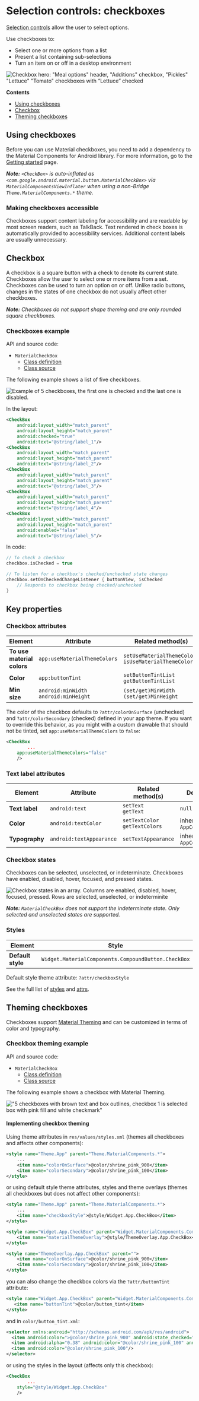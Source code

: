 <!--docs:
title: "Material selection controls: CheckBoxes"
layout: detail
section: components
excerpt: "Selection controls allow the user to select options."
iconId: checkbox
path: /catalog/checkboxes/
-->

# Selection controls: checkboxes

[Selection controls](https://material.io/components/selection-controls#usage)
allow the user to select options.

Use checkboxes to:

*   Select one or more options from a list
*   Present a list containing sub-selections
*   Turn an item on or off in a desktop environment

![Checkbox hero: "Meal options" header, "Additions" checkbox, "Pickles"
"Lettuce" "Tomato" checkboxes with “Lettuce”
checked](assets/checkbox/checkbox_hero.png)

**Contents**

*   [Using checkboxes](#using-checkboxes)
*   [Checkbox](#checkbox)
*   [Theming checkboxes](#theming-checkboxes)

## Using checkboxes

Before you can use Material checkboxes, you need to add a dependency to the
Material Components for Android library. For more information, go to the
[Getting started](https://github.com/material-components/material-components-android/tree/master/docs/getting-started.md)
page.

_**Note:** `<CheckBox>` is auto-inflated as
`<com.google.android.material.button.MaterialCheckBox>` via
`MaterialComponentsViewInflater` when using a non-Bridge
`Theme.MaterialComponents.*` theme._

### Making checkboxes accessible

Checkboxes support content labeling for accessibility and are readable by most
screen readers, such as TalkBack. Text rendered in check boxes is automatically
provided to accessibility services. Additional content labels are usually
unnecessary.

## Checkbox

A checkbox is a square button with a check to denote its current state.
Checkboxes allow the user to select one or more items from a set. Checkboxes can
be used to turn an option on or off. Unlike radio buttons, changes in the states
of one checkbox do not usually affect other checkboxes.

_**Note:** Checkboxes do not support shape theming and are only rounded square
checkboxes._

### Checkboxes example

API and source code:

*   `MaterialCheckBox`
    *   [Class definition](https://developer.android.com/reference/com/google/android/material/checkbox/MaterialCheckBox)
    *   [Class source](https://github.com/material-components/material-components-android/tree/master/lib/java/com/google/android/material/checkbox/MaterialCheckBox.java)

The following example shows a list of five checkboxes.

![Example of 5 checkboxes, the first one is checked and the last one is
disabled.](assets/checkbox/checkbox_example.png)

In the layout:

```xml
<CheckBox
    android:layout_width="match_parent"
    android:layout_height="match_parent"
    android:checked="true"
    android:text="@string/label_1"/>
<CheckBox
    android:layout_width="match_parent"
    android:layout_height="match_parent"
    android:text="@string/label_2"/>
<CheckBox
    android:layout_width="match_parent"
    android:layout_height="match_parent"
    android:text="@string/label_3"/>
<CheckBox
    android:layout_width="match_parent"
    android:layout_height="match_parent"
    android:text="@string/label_4"/>
<CheckBox
    android:layout_width="match_parent"
    android:layout_height="match_parent"
    android:enabled="false"
    android:text="@string/label_5"/>
```

In code:

```kt
// To check a checkbox
checkbox.isChecked = true

// To listen for a checkbox's checked/unchecked state changes
checkbox.setOnCheckedChangeListener { buttonView, isChecked
    // Responds to checkbox being checked/unchecked
}
```

## Key properties

### Checkbox attributes

Element                    | Attribute                                  | Related method(s)                                          | Default value
-------------------------- | ------------------------------------------ | ---------------------------------------------------------- | -------------
**To use material colors** | `app:useMaterialThemeColors`               | `setUseMaterialThemeColors`<br/>`isUseMaterialThemeColors` | `true` (ignored if `app:buttonTint` is set)
**Color**                  | `app:buttonTint`                           | `setButtonTintList`<br/>`getButtonTintList`                | `null`
**Min size**               | `android:minWidth`<br/>`android:minHeight` | `(set/get)MinWidth`<br/>`(set/get)MinHeight`               | `?attr/minTouchTargetSize`

The color of the checkbox defaults to `?attr/colorOnSurface` (unchecked) and
`?attr/colorSecondary` (checked) defined in your app theme. If you want to
override this behavior, as you might with a custom drawable that should not be
tinted, set `app:useMaterialThemeColors` to `false`:

```xml
<CheckBox
        ...
    app:useMaterialThemeColors="false"
    />
```

### Text label attributes

Element        | Attribute                | Related method(s)                  | Default value
-------------- | ------------------------ | ---------------------------------- | -------------
**Text label** | `android:text`           | `setText`<br/>`getText`            | `null`
**Color**      | `android:textColor`      | `setTextColor`<br/>`getTextColors` | inherits from `AppCompatCheckBox`
**Typography** | `android:textAppearance` | `setTextAppearance`                | inherits from `AppCompatCheckBox`

### Checkbox states

Checkboxes can be selected, unselected, or indeterminate. Checkboxes have
enabled, disabled, hover, focused, and pressed states.

![Checkbox states in an array. Columns are enabled, disabled, hover, focused,
pressed. Rows are selected, unselected, or
indeterminite](assets/checkbox/checkbox_states.png)

_**Note:** `MaterialCheckBox` does not support the indeterminate state. Only
selected and unselected states are supported._

### Styles

Element           | Style
----------------- | ---------------------------------------------------
**Default style** | `Widget.MaterialComponents.CompoundButton.CheckBox`

Default style theme attribute: `?attr/checkboxStyle`

See the full list of
[styles](https://github.com/material-components/material-components-android/tree/master/lib/java/com/google/android/material/checkbox/res/values/styles.xml)
and
[attrs](https://github.com/material-components/material-components-android/tree/master/lib/java/com/google/android/material/checkbox/res/values/attrs.xml).

## Theming checkboxes

Checkboxes support
[Material Theming](https://material.io/components/selection-controls#theming)
and can be customized in terms of color and typography.

### Checkbox theming example

API and source code:

*   `MaterialCheckBox`
    *   [Class definition](https://developer.android.com/reference/com/google/android/material/checkbox/MaterialCheckBox)
    *   [Class source](https://github.com/material-components/material-components-android/tree/master/lib/java/com/google/android/material/checkbox/MaterialCheckBox.java)

The following example shows a checkbox with Material Theming.

!["5 checkboxes with brown text and box outlines, checkbox 1 is selected box
with pink fill and white checkmark"](assets/checkbox/checkbox_theming.png)

#### Implementing checkbox theming

Using theme attributes in `res/values/styles.xml` (themes all checkboxes and
affects other components):

```xml
<style name="Theme.App" parent="Theme.MaterialComponents.*">
    ...
    <item name="colorOnSurface">@color/shrine_pink_900</item>
    <item name="colorSecondary">@color/shrine_pink_100</item>
</style>

```

or using default style theme attributes, styles and theme overlays (themes all
checkboxes but does not affect other components):

```xml
<style name="Theme.App" parent="Theme.MaterialComponents.*">
    ...
    <item name="checkboxStyle">@style/Widget.App.CheckBox</item>
</style>

<style name="Widget.App.CheckBox" parent="Widget.MaterialComponents.CompoundButton.CheckBox">
    <item name="materialThemeOverlay">@style/ThemeOverlay.App.CheckBox</item>
</style>

<style name="ThemeOverlay.App.CheckBox" parent="">
    <item name="colorOnSurface">@color/shrine_pink_900</item>
    <item name="colorSecondary">@color/shrine_pink_100</item>
</style>
```

you can also change the checkbox colors via the `?attr/buttonTint` attribute:

```xml
<style name="Widget.App.CheckBox" parent="Widget.MaterialComponents.CompoundButton.CheckBox">
   <item name="buttonTint">@color/button_tint</item>
</style>
```

and in `color/button_tint.xml`:

```xml
<selector xmlns:android="http://schemas.android.com/apk/res/android">
  <item android:color=">@color/shrine_pink_900" android:state_checked="true"/>
  <item android:alpha="0.38" android:color="@color/shrine_pink_100" android:state_enabled="false"/>
  <item android:color="@color/shrine_pink_100"/>
</selector>
```

or using the styles in the layout (affects only this checkbox):

```xml
<CheckBox
        ...
    style="@style/Widget.App.CheckBox"
    />
```
